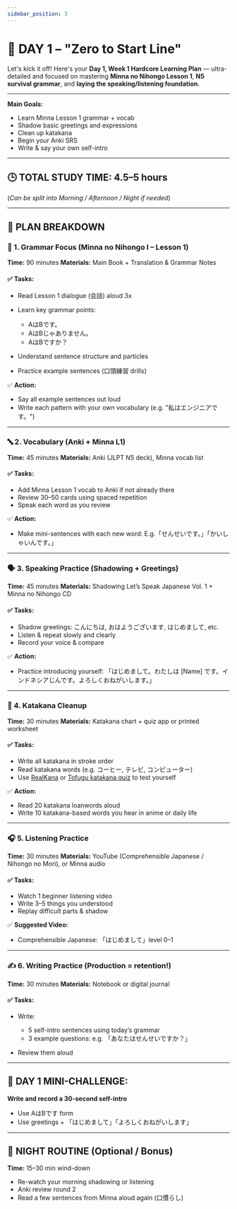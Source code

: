 ```yaml
---
sidebar_position: 3
---
```


# 📅 DAY 1 – "Zero to Start Line"

Let's kick it off! Here's your **Day 1, Week 1 Hardcore Learning Plan** — ultra-detailed and focused on mastering **Minna no Nihongo Lesson 1**, **N5 survival grammar**, and **laying the speaking/listening foundation**.

---

**Main Goals:**

* Learn Minna Lesson 1 grammar + vocab
* Shadow basic greetings and expressions
* Clean up katakana
* Begin your Anki SRS
* Write & say your own self-intro

---

## 🕒 TOTAL STUDY TIME: 4.5–5 hours

(*Can be split into Morning / Afternoon / Night if needed*)

---

## 🧭 PLAN BREAKDOWN

### 🧩 1. **Grammar Focus (Minna no Nihongo I – Lesson 1)**

**Time:** 90 minutes
**Materials:** Main Book + Translation & Grammar Notes

#### ✅ Tasks:

* Read Lesson 1 dialogue (会話) aloud 3x
* Learn key grammar points:

  * AはBです。
  * AはBじゃありません。
  * AはBですか？
* Understand sentence structure and particles
* Practice example sentences (口頭練習 drills)

✅ **Action:**

* Say all example sentences out loud
* Write each pattern with your own vocabulary (e.g. "私はエンジニアです。")

---

### 🔤 2. **Vocabulary (Anki + Minna L1)**

**Time:** 45 minutes
**Materials:** Anki (JLPT N5 deck), Minna vocab list

#### ✅ Tasks:

* Add Minna Lesson 1 vocab to Anki if not already there
* Review 30–50 cards using spaced repetition
* Speak each word as you review

✅ **Action:**

* Make mini-sentences with each new word:
  E.g.「せんせいです。」「かいしゃいんです。」

---

### 🗣️ 3. **Speaking Practice (Shadowing + Greetings)**

**Time:** 45 minutes
**Materials:** Shadowing Let’s Speak Japanese Vol. 1 + Minna no Nihongo CD

#### ✅ Tasks:

* Shadow greetings: こんにちは, おはようございます, はじめまして, etc.
* Listen & repeat slowly and clearly
* Record your voice & compare

✅ **Action:**

* Practice introducing yourself:
  「はじめまして。わたしは \[Name] です。インドネシアじんです。よろしくおねがいします。」

---

### 🧠 4. **Katakana Cleanup**

**Time:** 30 minutes
**Materials:** Katakana chart + quiz app or printed worksheet

#### ✅ Tasks:

* Write all katakana in stroke order
* Read katakana words (e.g. コーヒー, テレビ, コンピューター)
* Use [RealKana](https://realkana.com/) or [Tofugu katakana quiz](https://www.tofugu.com/japanese/learn-katakana/) to test yourself

✅ **Action:**

* Read 20 katakana loanwords aloud
* Write 10 katakana-based words you hear in anime or daily life

---

### 🎧 5. **Listening Practice**

**Time:** 30 minutes
**Materials:** YouTube (Comprehensible Japanese / Nihongo no Mori), or Minna audio

#### ✅ Tasks:

* Watch 1 beginner listening video
* Write 3–5 things you understood
* Replay difficult parts & shadow

✅ **Suggested Video:**

* Comprehensible Japanese: 「はじめまして」level 0–1

---

### ✍️ 6. **Writing Practice (Production = retention!)**

**Time:** 30 minutes
**Materials:** Notebook or digital journal

#### ✅ Tasks:

* Write:

  * 5 self-intro sentences using today’s grammar
  * 3 example questions: e.g. 「あなたはせんせいですか？」
* Review them aloud

---

## 🎯 DAY 1 MINI-CHALLENGE:

**Write and record a 30-second self-intro**

* Use AはBです form
* Use greetings + 「はじめまして」「よろしくおねがいします」

---

## 🔁 NIGHT ROUTINE (Optional / Bonus)

**Time:** 15–30 min wind-down

* Re-watch your morning shadowing or listening
* Anki review round 2
* Read a few sentences from Minna aloud again (口慣らし)